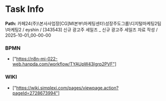# Task Info

**Path:** 카페24(주)\본사사업장\[CG]MI본부\마케팅센터\성장주도그룹\디지털마케팅2팀\마케팅2 / eyshin / [343543] 신규 광고주 세일즈 _ 신규 광고주 세일즈 자료 작성 / 2025-10-01_00-00-00

### BPMN
- ["https://n8n-mi-022-web.hanpda.com/workflow/TYAUpW43Igrp2PVF"]

### WIKI
- ["https://wiki.simplexi.com/pages/viewpage.action?pageId=2728673994"]

